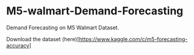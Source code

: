 # M5-walmart-Demand-Forecasting
Demand Forecasting on M5 Walmart Dataset. 

Download the dataset (here)[https://www.kaggle.com/c/m5-forecasting-accuracy]
